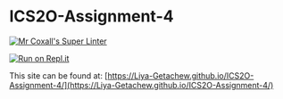 # ICS2O-Assignment-4

[![Mr Coxall's Super Linter](https://github.com/Liya-Getachew/ICS2O-Assignment-4/workflows/Mr%20Coxall's%20Super%20Linter/badge.svg)](https://github.com/Liya-Getachew/ICS2O-Assignment-4/actions)

[![Run on Repl.it](https://repl.it/badge/github/Liya-Getachew/ICS2O-Assignment-4)](https://repl.it/github/Liya-Getachew/ICS2O-Assignment-4)

This site can be found at: [https://Liya-Getachew.github.io/ICS2O-Assignment-4/](https://Liya-Getachew.github.io/ICS2O-Assignment-4/)
